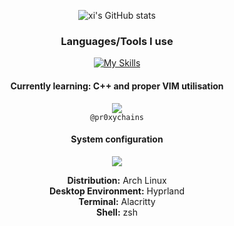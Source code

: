<div align="center">
  
![xi's GitHub stats](https://github-readme-stats.vercel.app/api?username=pr0xychain&hide=prs,stars&show_icons=true&theme=ayu-mirage)  

### Languages/Tools I use
[![My Skills](https://skillicons.dev/icons?i=cs,py,cpp,html,dotnet,vim,visualstudio,vscode&perline=4&theme=dark)](https://skillicons.dev)    
#### Currently learning: C++ and proper VIM utilisation

<img src="https://skillicons.dev/icons?i=discord">
<br>
<code>@pr0xychains</code>  

#### System configuration
<img src="https://skillicons.dev/icons?i=linux">  

**Distribution:** Arch Linux  
**Desktop Environment:** Hyprland  
**Terminal:** Alacritty  
**Shell:** zsh  
</div>
